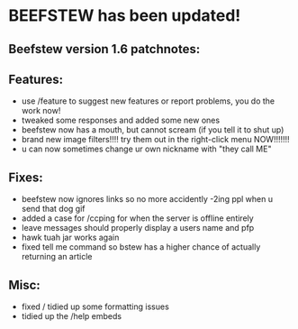 # BEEFSTEW has been updated!

## Beefstew version 1.6 patchnotes:

## Features:
- use /feature to suggest new features or report problems, you do the work now!
- tweaked some responses and added some new ones
- beefstew now has a mouth, but cannot scream (if you tell it to shut up)
- brand new image filters!!!! try them out in the right-click menu NOW!!!!!!!
- u can now sometimes change ur own nickname with "they call ME"

## Fixes:
- beefstew now ignores links so no more accidently -2ing ppl when u send that dog gif
- added a case for /ccping for when the server is offline entirely
- leave messages should properly display a users name and pfp
- hawk tuah jar works again
- fixed tell me command so bstew has a higher chance of actually returning an article

## Misc:
- fixed / tidied up some formatting issues
- tidied up the /help embeds

